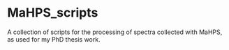 # MaHPS_scripts
A collection of scripts for the processing of spectra collected with MaHPS, as used for my PhD thesis work.
